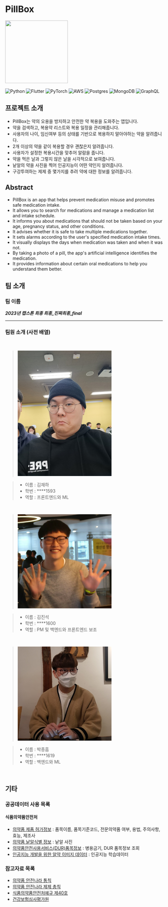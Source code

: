 # PillBox

<img width=200px height=200px src="https://github.com/kookmin-sw/capstone-2023-43/blob/main/docs/images/PillBox%20icon.jpg?raw=true">

![Python](https://img.shields.io/badge/python-3670A0?style=for-the-badge&logo=python&logoColor=ffdd54) ![Flutter](https://img.shields.io/badge/Flutter-%2302569B.svg?style=for-the-badge&logo=Flutter&logoColor=white) ![PyTorch](https://img.shields.io/badge/PyTorch-%23EE4C2C.svg?style=for-the-badge&logo=PyTorch&logoColor=white) ![AWS](https://img.shields.io/badge/AWS-%23FF9900.svg?style=for-the-badge&logo=amazon-aws&logoColor=white) ![Postgres](https://img.shields.io/badge/postgres-%23316192.svg?style=for-the-badge&logo=postgresql&logoColor=white) ![MongoDB](https://img.shields.io/badge/MongoDB-%234ea94b.svg?style=for-the-badge&logo=mongodb&logoColor=white) ![GraphQL](https://img.shields.io/badge/-GraphQL-E10098?style=for-the-badge&logo=graphql&logoColor=white)

## 프로젝트 소개

* PillBox는 약의 오용을 방지하고 안전한 약 복용을 도와주는 앱입니다.
* 약을 검색하고, 복용약 리스트와 복용 일정을 관리해줍니다.
* 사용자의 나이, 임신여부 등의 상태를 기반으로 복용하지 말아야하는 약을 알려줍니다.
* 2개 이상의 약을 같이 복용할 경우 괜찮은지 알려줍니다.
* 사용자가 설정한 복용시간을 맞추어 알람을 줍니다.
* 약을 먹은 날과 그렇지 않은 날을 시각적으로 보여줍니다.
* 낱알의 약을 사진을 찍어 인공지능이 어떤 약인지 알려줍니다.
* 구강투여하는 제제 중 몇가지를 추려 약에 대한 정보를 알려줍니다.

## Abstract

* PillBox is an app that helps prevent medication misuse and promotes safe medication intake.
* It allows you to search for medications and manage a medication list and intake schedule.
* It informs you about medications that should not be taken based on your age, pregnancy status, and other conditions.
* It advises whether it is safe to take multiple medications together.
* It sets alarms according to the user's specified medication intake times.
* It visually displays the days when medication was taken and when it was not.
* By taking a photo of a pill, the app's artificial intelligence identifies the medication.
* It provides information about certain oral medications to help you understand them better.

## 팀 소개

### 팀 이름

_**2023년 캡스톤 최종 최종_진짜최종_final**_
___

### 팀원 소개 (사전 배열)

<br/>

><img width=300px height=400px src="./docs/images/김재하사진.jpg" alt = "김재하의 사진">

>* 이름 : 김재하
>* 학번 : ****1593
>* 역할 : 프론트엔드와 ML

<br/>

><img width=300px height=300px src="./docs/images/김진석사진.jpg"/>

>* 이름 : 김진석
>* 학번 : ****1600
>* 역할 : PM 및 백엔드와 프론트엔드 보조

<br/>

><img width=300px height=300px src="./docs/images/박종흠사진.jpg" alt = "박종흠의 사진">

>* 이름 : 박종흠
>* 학번 : ****1619
>* 역할 : 백엔드와 ML

<br/>

## 기타

### 공공데이터 사용 목록

#### 식품의약품안전처

* [의약품 제품 허가정보](https://www.data.go.kr/tcs/dss/selectApiDataDetailView.do?publicDataPk=15095677) : 품목이름, 품목기준코드, 전문의약품 여부, 용법, 주의사항, 효능, 제조사
* [의약품 낱알식별 정보](https://www.data.go.kr/data/15057639/openapi.do) : 낱알 사진
* [의약품안전사용서비스(DUR)품목정보](https://www.data.go.kr/data/15059486/openapi.do) : 병용금기, DUR 품목정보 조회
* [인공지능 개발을 위한 알약 이미지 데이터](https://www.data.go.kr/data/15112582/fileData.do) : 인공지능 학습데이터

### 참고자료 목록

* [의약품 안전나라 통칙](https://nedrug.mfds.go.kr/pbp/CCEKP11/selectPopupList?phcpaLclasCode=EKP1)
* [의약품 안전나라 제제 총칙](https://nedrug.mfds.go.kr/pbp/CCEKP12/selectPopupList?phcpaLclasCode=EKP2)
* [식품의약품안전처예규 제40호](https://www.law.go.kr/LSW/admRulInfoP.do?admRulSeq=2000000023507#AJAX)
* [건강보험심사평가원](https://www.hira.or.kr/ra/medi/form.do?pgmid=HIRAA030029000000)
